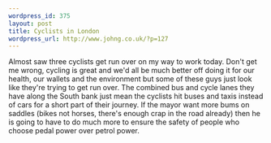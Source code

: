 ```yaml
--- 
wordpress_id: 375
layout: post
title: Cyclists in London
wordpress_url: http://www.johng.co.uk/?p=127
---
```

Almost saw three cyclists get run over on my way to work today. Don't get me wrong, cycling is great and we'd all be much better off doing it for our health, our wallets and the environment but some of these guys just look like they're trying to get run over. The combined bus and cycle lanes they have along the South bank just mean the cyclists hit buses and taxis instead of cars for a short part of their journey. If the mayor want more bums on saddles (bikes not horses, there's enough crap in the road already) then he is going to have to do much more to ensure the safety of people who choose pedal power over petrol power.
